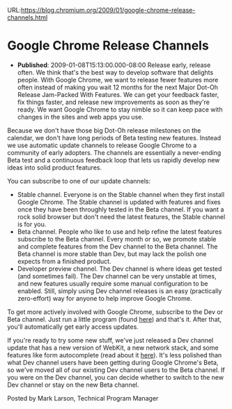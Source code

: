 URL:https://blog.chromium.org/2009/01/google-chrome-release-channels.html
# Google Chrome Release Channels
- **Published**: 2009-01-08T15:13:00.000-08:00
Release early, release often. We think that's the best way to develop software that delights people. With Google Chrome, we want to release fewer features more often instead of making you wait 12 months for the next Major Dot-Oh Release Jam-Packed With Features. We can get your feedback faster, fix things faster, and release new improvements as soon as they're ready. We want Google Chrome to stay nimble so it can keep pace with changes in the sites and web apps you use.

Because we don't have those big Dot-Oh release milestones on the calendar, we don't have long periods of Beta testing new features. Instead we use automatic update channels to release Google Chrome to a community of early adopters. The channels are essentially a never-ending Beta test and a continuous feedback loop that lets us rapidly develop new ideas into solid product features.

You can subscribe to one of our update channels:

* Stable channel. Everyone is on the Stable channel when they first install Google Chrome. The Stable channel is updated with features and fixes once they have been throughly tested in the Beta channel. If you want a rock solid browser but don't need the latest features, the Stable channel is for you.
* Beta channel. People who like to use and help refine the latest features subscribe to the Beta channel. Every month or so, we promote stable and complete features from the Dev channel to the Beta channel. The Beta channel is more stable than Dev, but may lack the polish one expects from a finished product.
* Developer preview channel. The Dev channel is where ideas get tested (and sometimes fail). The Dev channel can be very unstable at times, and new features usually require some manual configuration to be enabled. Still, simply using Dev channel releases is an easy (practically zero-effort) way for anyone to help improve Google Chrome.

To get more actively involved with Google Chrome, subscribe to the Dev or Beta channel. Just run a little program (found [here](http://dev.chromium.org/getting-involved/dev-channel)) and that's it. After that, you'll automatically get early access updates.

If you're ready to try some new stuff, we've just released a Dev channel update that has a new version of WebKit, a new network stack, and some features like form autocomplete (read about it [here](http://sites.google.com/a/chromium.org/dev/getting-involved/dev-channel/release-notes/releasenotes201561)). It's less polished than what Dev channel users have been getting during Google Chrome's Beta, so we've moved all of our existing Dev channel users to the Beta channel. If you were on the Dev channel, you can decide whether to switch to the new Dev channel or stay on the new Beta channel.

Posted by Mark Larson, Technical Program Manager